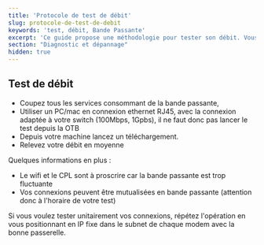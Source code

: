 ```yaml
---
title: 'Protocole de test de débit'
slug: protocole-de-test-de-debit
keywords: 'test, débit, Bande Passante'
excerpt: 'Ce guide propose une méthodologie pour tester son débit. Vous pouvez utiliser des tests de débit comme http&#58;//proof.ovh.net/ mais ces tests sont basés sur des bursts qui peuvent ne pas refléter complètement votre débit maximal.'
section: "Diagnostic et dépannage"
hidden: true
---
```


## Test de débit
- Coupez tous les services consommant de la bande passante,
- Utiliser un PC/mac en connexion ethernet RJ45, avec la connexion adaptée à votre switch (100Mbps, 1Gpbs), il ne faut donc pas lancer le test depuis la OTB
- Depuis votre machine lancez un téléchargement.
- Relevez votre débit en moyenne

Quelques informations en plus :

- Le wifi et le CPL sont à proscrire car la bande passante est trop fluctuante
- Vos connexions peuvent être mutualisées en bande passante (attention donc à l'horaire de votre test)

Si vous voulez tester unitairement vos connexions, répétez l'opération en vous positionnant en IP fixe dans le subnet de chaque modem avec la bonne passerelle.
